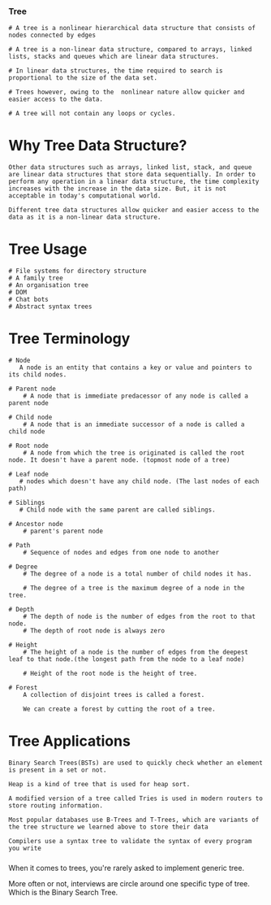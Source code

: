 ### Tree
    # A tree is a nonlinear hierarchical data structure that consists of nodes connected by edges

    # A tree is a non-linear data structure, compared to arrays, linked lists, stacks and queues which are linear data structures.

    # In linear data structures, the time required to search is proportional to the size of the data set.

    # Trees however, owing to the  nonlinear nature allow quicker and easier access to the data.

    # A tree will not contain any loops or cycles.


# Why Tree Data Structure?

    Other data structures such as arrays, linked list, stack, and queue are linear data structures that store data sequentially. In order to perform any operation in a linear data structure, the time complexity increases with the increase in the data size. But, it is not acceptable in today's computational world.

    Different tree data structures allow quicker and easier access to the data as it is a non-linear data structure.


# Tree Usage

    # File systems for directory structure
    # A family tree
    # An organisation tree
    # DOM
    # Chat bots
    # Abstract syntax trees


# Tree Terminology
    
    # Node 
       A node is an entity that contains a key or value and pointers to its child nodes.
    
    # Parent node 
        # A node that is immediate predacessor of any node is called a parent node

    # Child node
        # A node that is an immediate successor of a node is called a child node

    # Root node
        # A node from which the tree is originated is called the root node. It doesn't have a parent node. (topmost node of a tree)

    # Leaf node
       # nodes which doesn't have any child node. (The last nodes of each path)

    # Siblings
       # Child node with the same parent are called siblings.

    # Ancestor node
        # parent's parent node

    # Path
        # Sequence of nodes and edges from one node to another
    
    # Degree
        # The degree of a node is a total number of child nodes it has.

        # The degree of a tree is the maximum degree of a node in the tree.

    # Depth
        # The depth of node is the number of edges from the root to that node.
        # The depth of root node is always zero

    # Height
        # The height of a node is the number of edges from the deepest leaf to that node.(the longest path from the node to a leaf node)
        
        # Height of the root node is the height of tree.

    # Forest
        A collection of disjoint trees is called a forest.

        We can create a forest by cutting the root of a tree.


# Tree Applications

    Binary Search Trees(BSTs) are used to quickly check whether an element is present in a set or not.

    Heap is a kind of tree that is used for heap sort.

    A modified version of a tree called Tries is used in modern routers to store routing information.

    Most popular databases use B-Trees and T-Trees, which are variants of the tree structure we learned above to store their data
    
    Compilers use a syntax tree to validate the syntax of every program you write


###
When it comes to trees, you're rarely asked to implement generic tree.

More often or not, interviews are circle around one specific type of tree. Which is the Binary Search Tree.


